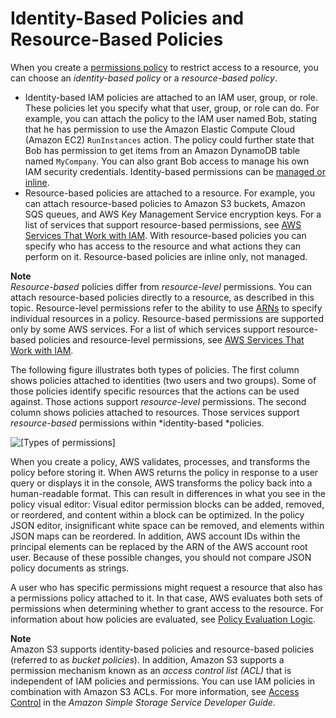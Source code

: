 # Identity\-Based Policies and Resource\-Based Policies<a name="access_policies_identity-vs-resource"></a>

When you create a [permissions policy](access_policies.md) to restrict access to a resource, you can choose an *identity\-based policy* or a *resource\-based policy*\.
+ Identity\-based IAM policies are attached to an IAM user, group, or role\. These policies let you specify what that user, group, or role can do\. For example, you can attach the policy to the IAM user named Bob, stating that he has permission to use the Amazon Elastic Compute Cloud \(Amazon EC2\) `RunInstances` action\. The policy could further state that Bob has permission to get items from an Amazon DynamoDB table named `MyCompany`\. You can also grant Bob access to manage his own IAM security credentials\. Identity\-based permissions can be [managed or inline](access_policies_managed-vs-inline.md)\.
+ Resource\-based policies are attached to a resource\. For example, you can attach resource\-based policies to Amazon S3 buckets, Amazon SQS queues, and AWS Key Management Service encryption keys\. For a list of services that support resource\-based permissions, see [AWS Services That Work with IAM](reference_aws-services-that-work-with-iam.md)\. With resource\-based policies you can specify who has access to the resource and what actions they can perform on it\. Resource\-based policies are inline only, not managed\.

**Note**  
*Resource\-based* policies differ from *resource\-level* permissions\. You can attach resource\-based policies directly to a resource, as described in this topic\. Resource\-level permissions refer to the ability to use [ARNs](https://docs.aws.amazon.com/general/latest/gr/aws-arns-and-namespaces.html) to specify individual resources in a policy\. Resource\-based permissions are supported only by some AWS services\. For a list of which services support resource\-based policies and resource\-level permissions, see [AWS Services That Work with IAM](reference_aws-services-that-work-with-iam.md)\.

The following figure illustrates both types of policies\. The first column shows policies attached to identities \(two users and two groups\)\. Some of those policies identify specific resources that the actions can be used against\. Those actions support *resource\-level* permissions\. The second column shows policies attached to resources\. Those services support *resource\-based* permissions within *identity\-based *policies\. 

![\[Types of permissions\]](http://docs.aws.amazon.com/IAM/latest/UserGuide/images/Types_of_Permissions.diagram.png)

When you create a policy, AWS validates, processes, and transforms the policy before storing it\. When AWS returns the policy in response to a user query or displays it in the console, AWS transforms the policy back into a human\-readable format\. This can result in differences in what you see in the policy visual editor: Visual editor permission blocks can be added, removed, or reordered, and content within a block can be optimized\. In the policy JSON editor, insignificant white space can be removed, and elements within JSON maps can be reordered\. In addition, AWS account IDs within the principal elements can be replaced by the ARN of the AWS account root user\. Because of these possible changes, you should not compare JSON policy documents as strings\.

A user who has specific permissions might request a resource that also has a permissions policy attached to it\. In that case, AWS evaluates both sets of permissions when determining whether to grant access to the resource\. For information about how policies are evaluated, see [Policy Evaluation Logic](reference_policies_evaluation-logic.md)\. 

**Note**  
Amazon S3 supports identity\-based policies and resource\-based policies \(referred to as *bucket policies*\)\. In addition, Amazon S3 supports a permission mechanism known as an *access control list \(ACL\)* that is independent of IAM policies and permissions\. You can use IAM policies in combination with Amazon S3 ACLs\. For more information, see [Access Control](https://docs.aws.amazon.com/AmazonS3/latest/dev/UsingAuthAccess.html) in the *Amazon Simple Storage Service Developer Guide*\. 